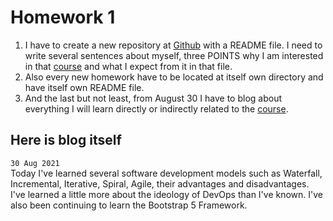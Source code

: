 # Homework 1

1. I have to create a new repository at [Github][github] with a README file. I need to write several sentences about myself, three POINTS why I am interested in that [course][course] and what I expect from it in that file.
2. Also every new homework have to be located at itself own directory and have itself own README file.
3. And the last but not least, from August 30 I have to blog about everything I will learn directly or indirectly related to the [course][course].

[github]: github.com
[course]: github.com/oleg1995petrov/devops-andersen-training

## Here is blog itself

`30 Aug 2021`  
Today I've learned several software development models such as Waterfall, Incremental, Iterative, Spiral, Agile, their advantages and disadvantages. I've learned a little more about the ideology of DevOps than I've known. I've also been continuing to learn the Bootstrap 5 Framework.